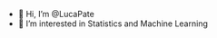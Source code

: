 - 👋 Hi, I’m @LucaPate
- 👀 I’m interested in Statistics and Machine Learning

<!---
LucaPate/LucaPate is a ✨ special ✨ repository because its `README.md` (this file) appears on your GitHub profile.
You can click the Preview link to take a look at your changes.
--->
